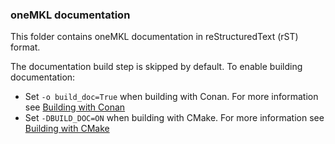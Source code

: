 ### oneMKL documentation

This folder contains oneMKL documentation in reStructuredText (rST) format.

The documentation build step is skipped by default.
To enable building documentation:
- Set `-o build_doc=True` when building with Conan. For more information see [Building with Conan](../README.md#building-with-conan)
- Set `-DBUILD_DOC=ON` when building with CMake. For more information see [Building with CMake](../README.md#building-with-cmake)
